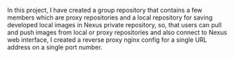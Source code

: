 In this project, I have created a group repository that contains a few members which are proxy repositories and a local repository for saving developed local images in Nexus private repository, so, that users can pull and push images from local or proxy repositories and also connect to Nexus web interface, I created a reverse proxy nginx config for a single URL address on a single port number.
